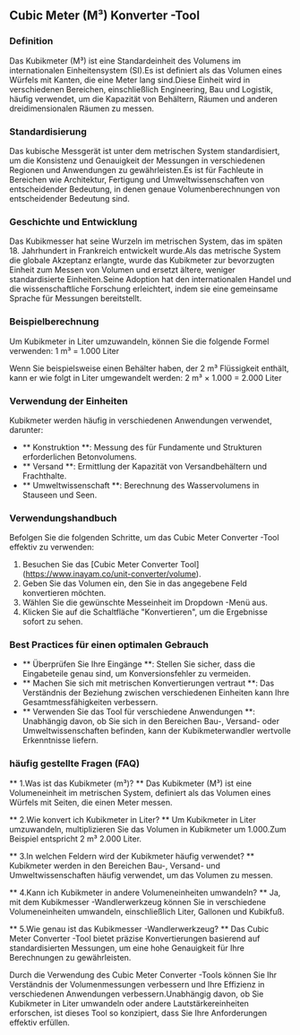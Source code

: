 ## Cubic Meter (M³) Konverter -Tool

### Definition
Das Kubikmeter (M³) ist eine Standardeinheit des Volumens im internationalen Einheitensystem (SI).Es ist definiert als das Volumen eines Würfels mit Kanten, die eine Meter lang sind.Diese Einheit wird in verschiedenen Bereichen, einschließlich Engineering, Bau und Logistik, häufig verwendet, um die Kapazität von Behältern, Räumen und anderen dreidimensionalen Räumen zu messen.

### Standardisierung
Das kubische Messgerät ist unter dem metrischen System standardisiert, um die Konsistenz und Genauigkeit der Messungen in verschiedenen Regionen und Anwendungen zu gewährleisten.Es ist für Fachleute in Bereichen wie Architektur, Fertigung und Umweltwissenschaften von entscheidender Bedeutung, in denen genaue Volumenberechnungen von entscheidender Bedeutung sind.

### Geschichte und Entwicklung
Das Kubikmesser hat seine Wurzeln im metrischen System, das im späten 18. Jahrhundert in Frankreich entwickelt wurde.Als das metrische System die globale Akzeptanz erlangte, wurde das Kubikmeter zur bevorzugten Einheit zum Messen von Volumen und ersetzt ältere, weniger standardisierte Einheiten.Seine Adoption hat den internationalen Handel und die wissenschaftliche Forschung erleichtert, indem sie eine gemeinsame Sprache für Messungen bereitstellt.

### Beispielberechnung
Um Kubikmeter in Liter umzuwandeln, können Sie die folgende Formel verwenden:
1 m³ = 1.000 Liter

Wenn Sie beispielsweise einen Behälter haben, der 2 m³ Flüssigkeit enthält, kann er wie folgt in Liter umgewandelt werden:
2 m³ × 1.000 = 2.000 Liter

### Verwendung der Einheiten
Kubikmeter werden häufig in verschiedenen Anwendungen verwendet, darunter:
- ** Konstruktion **: Messung des für Fundamente und Strukturen erforderlichen Betonvolumens.
- ** Versand **: Ermittlung der Kapazität von Versandbehältern und Frachthalte.
- ** Umweltwissenschaft **: Berechnung des Wasservolumens in Stauseen und Seen.

### Verwendungshandbuch
Befolgen Sie die folgenden Schritte, um das Cubic Meter Converter -Tool effektiv zu verwenden:
1. Besuchen Sie das [Cubic Meter Converter Tool] (https://www.inayam.co/unit-converter/volume).
2. Geben Sie das Volumen ein, den Sie in das angegebene Feld konvertieren möchten.
3. Wählen Sie die gewünschte Messeinheit im Dropdown -Menü aus.
4. Klicken Sie auf die Schaltfläche "Konvertieren", um die Ergebnisse sofort zu sehen.

### Best Practices für einen optimalen Gebrauch
- ** Überprüfen Sie Ihre Eingänge **: Stellen Sie sicher, dass die Eingabeteile genau sind, um Konversionsfehler zu vermeiden.
- ** Machen Sie sich mit metrischen Konvertierungen vertraut **: Das Verständnis der Beziehung zwischen verschiedenen Einheiten kann Ihre Gesamtmessfähigkeiten verbessern.
- ** Verwenden Sie das Tool für verschiedene Anwendungen **: Unabhängig davon, ob Sie sich in den Bereichen Bau-, Versand- oder Umweltwissenschaften befinden, kann der Kubikmeterwandler wertvolle Erkenntnisse liefern.

### häufig gestellte Fragen (FAQ)

** 1.Was ist das Kubikmeter (m³)? **
Das Kubikmeter (M³) ist eine Volumeneinheit im metrischen System, definiert als das Volumen eines Würfels mit Seiten, die einen Meter messen.

** 2.Wie konvert ich Kubikmeter in Liter? **
Um Kubikmeter in Liter umzuwandeln, multiplizieren Sie das Volumen in Kubikmeter um 1.000.Zum Beispiel entspricht 2 m³ 2.000 Liter.

** 3.In welchen Feldern wird der Kubikmeter häufig verwendet? **
Kubikmeter werden in den Bereichen Bau-, Versand- und Umweltwissenschaften häufig verwendet, um das Volumen zu messen.

** 4.Kann ich Kubikmeter in andere Volumeneinheiten umwandeln? **
Ja, mit dem Kubikmesser -Wandlerwerkzeug können Sie in verschiedene Volumeneinheiten umwandeln, einschließlich Liter, Gallonen und Kubikfuß.

** 5.Wie genau ist das Kubikmesser -Wandlerwerkzeug? **
Das Cubic Meter Converter -Tool bietet präzise Konvertierungen basierend auf standardisierten Messungen, um eine hohe Genauigkeit für Ihre Berechnungen zu gewährleisten.

Durch die Verwendung des Cubic Meter Converter -Tools können Sie Ihr Verständnis der Volumenmessungen verbessern und Ihre Effizienz in verschiedenen Anwendungen verbessern.Unabhängig davon, ob Sie Kubikmeter in Liter umwandeln oder andere Lautstärkereinheiten erforschen, ist dieses Tool so konzipiert, dass Sie Ihre Anforderungen effektiv erfüllen.
